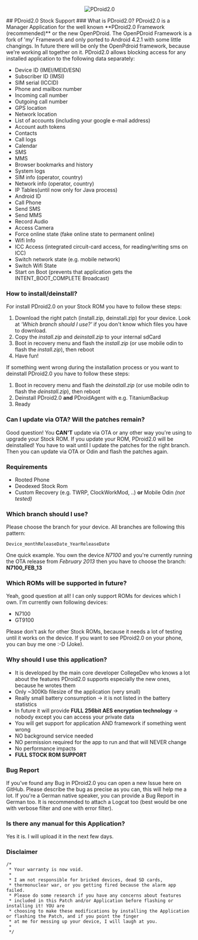 <p align="center">
  <img src="http://www.privilege-car.de/xda/PDroid-banner.png" alt="PDroid2.0"/>
</p>
## PDroid2.0 Stock Support
### What is PDroid2.0?
PDroid2.0 is a Manager Application for the well known **PDroid2.0 Framework (recommended)** or the new OpenPDroid. The OpenPDroid Framework is a fork of 'my' Framework and only ported to Android 4.2.1 with some little changings. In future there will be only the OpenPdroid framework, because we're working all together on it. PDroid2.0 allows blocking access for any installed application to the following data separately:

* Device ID (IMEI/MEID/ESN)
* Subscriber ID (IMSI)
* SIM serial (ICCID)
* Phone and mailbox number
* Incoming call number
* Outgoing call number
* GPS location
* Network location
* List of accounts (including your google e-mail address)
* Account auth tokens
* Contacts
* Call logs
* Calendar
* SMS
* MMS
* Browser bookmarks and history
* System logs
* SIM info (operator, country)
* Network info (operator, country)
* IP Tables(until now only for Java process)
* Android ID
* Call Phone
* Send SMS
* Send MMS
* Record Audio
* Access Camera
* Force online state (fake online state to permanent online)
* Wifi Info
* ICC Access (integrated circuit-card access, for reading/writing sms on ICC)
* Switch network state (e.g. mobile network)
* Switch Wifi State
* Start on Boot (prevents that application gets the INTENT_BOOT_COMPLETE Broadcast)

### How to install/deinstall?
For install PDroid2.0 on your Stock ROM you have to follow these steps:

1. Download the right patch (install.zip, deinstall.zip) for your device. Look at *'Which branch should I use?'* if you don't know which files you have to download.
2. Copy the *install.zip* and *deinstall.zip* to your internal sdCard
3. Boot in recovery menu and flash the *install.zip* (or use mobile odin to flash the *install.zip*), then reboot
4. Have fun!

If something went wrong during the installation process or you want to deinstall PDroid2.0 you have to follow these steps:

1. Boot in recovery menu and flash the *deinstall.zip* (or use mobile odin to flash the *deinstall.zip*), then reboot
2. Deinstall PDroid2.0 **and** PDroidAgent with e.g. TitaniumBackup
3. Ready

### Can I update via OTA? Will the patches remain?
Good question! You **CAN'T** update via OTA or any other way you're using to upgrade your Stock ROM. If you update your ROM, PDroid2.0 will be deinstalled! You have to wait until I update the patches for the right branch. Then you can update via OTA or Odin and flash the patches again.

### Requirements
* Rooted Phone
* Deodexed Stock Rom
* Custom Recovery (e.g. TWRP, ClockWorkMod, ..) **or** Mobile Odin *(not tested)*

### Which branch should I use?
Please choose the branch for your device. All branches are following this pattern:

`Device_monthReleaseDate_YearReleaseDate`

One quick example. You own the device *N7100* and you're currently running the OTA release from *February 2013* then you have to choose the branch: **N7100_FEB_13**

### Which ROMs will be supported in future?
Yeah, good question at all! I can only support ROMs for devices which I own. I'm currently own following devices:

* N7100
* GT9100

Please don't ask for other Stock ROMs, because it needs a lot of testing until it works on the device. If you want to see PDroid2.0 on your phone, you can buy me one :-D (Joke).


### Why should I use this application?
* It is developed by the main core developer CollegeDev who knows a lot about the features PDroid2.0 supports especially the new ones, because he wrotes them
* Only ~300Kb filesize of the application (very small)
* Really small battery consumption -> it is not listed in the battery statistics
* In future it will provide **FULL 256bit AES encryption technology** -> nobody except you can access your private data
* You will get support for application AND framework if something went wrong
* NO background service needed
* NO permission required for the app to run and that will NEVER change
* No performance impacts
* **FULL STOCK ROM SUPPORT**

### Bug Report
If you've found any Bug in PDroid2.0 you can open a new Issue here on GitHub. Please describe the bug as precise as you can, this will help me a lot. If you're a German native speaker, you can provide a Bug Report in German too. It is recommended to attach a Logcat too (best would be one with verbose filter and one with error filter).

### Is there any manual for this Application?
Yes it is. I will upload it in the next few days.

### Disclaimer
    /*
     * Your warranty is now void.
     *
     * I am not responsible for bricked devices, dead SD cards,
     * thermonuclear war, or you getting fired because the alarm app failed. 
     * Please do some research if you have any concerns about features 
     * included in this Patch and/or Application before flashing or installing it! YOU are 
     * choosing to make these modifications by installing the Application or flashing the Patch, and if you point the finger 
     * at me for messing up your device, I will laugh at you.
     *
     */ 